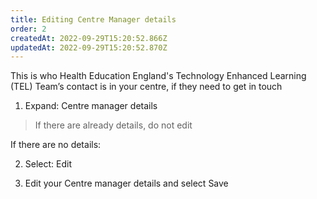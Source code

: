 ```yaml
---
title: Editing Centre Manager details​
order: 2
createdAt: 2022-09-29T15:20:52.866Z
updatedAt: 2022-09-29T15:20:52.870Z
---
```

This is who Health Education England's Technology Enhanced Learning (TEL) Team’s contact is in your centre, if they need to get in touch​

1. Expand: Centre manager details​

> If there are already details, do not edit​​

If there are no details:​

2. Select: Edit ​

3. Edit your Centre manager details and select Save​
